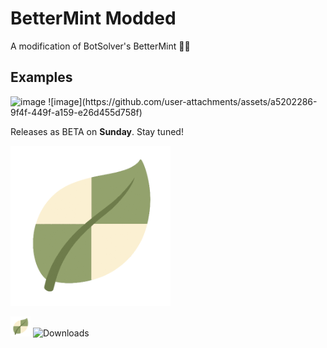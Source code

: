 # BetterMint Modded
A modification of BotSolver's BetterMint 💚🍡

## Examples
<img width="1402" height="932" alt="image" src="https://github.com/user-attachments/assets/4d3b3121-e16e-4e54-80dc-d5b53c97efdb" />
![image](https://github.com/user-attachments/assets/a5202286-9f4f-449f-a159-e26d455d758f)


Releases as BETA on **Sunday**. Stay tuned!

![BetterMint Modded Logo](https://github.com/BarioIsCoding/BetterMintModded/blob/main/EngineWS/icons/icon-256.png?raw=true)

![BetterMint Modded Logo](https://github.com/BarioIsCoding/BetterMintModded/blob/main/EngineWS/icons/icon-32.png?raw=true)   ![Downloads](https://img.shields.io/github/downloads/BarioIsCoding/BetterMintModded/total?style=for-the-badge)

